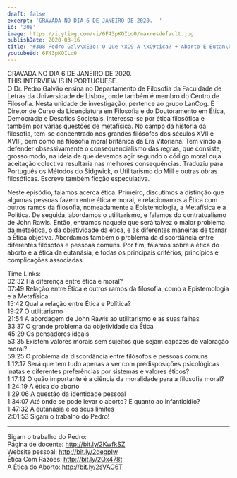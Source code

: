 ```yaml
---
draft: false
excerpt: 'GRAVADA NO DIA 6 DE JANEIRO DE 2020.  '
id: '308'
image: https://i.ytimg.com/vi/6F43pKQILd0/maxresdefault.jpg
publishDate: 2020-03-16
title: "#308 Pedro Galv\xE3o: O Que \xC9 A \xC9tica? + Aborto E Eutan\xE1sia"
youtubeid: 6F43pKQILd0
---
```

GRAVADA NO DIA 6 DE JANEIRO DE 2020.  
THIS INTERVIEW IS IN PORTUGUESE.  
O Dr. Pedro Galvão ensina no Departamento de Filosofia da Faculdade de Letras da Universidade de Lisboa, onde também é membro do Centro de Filosofia. Nesta unidade de investigação, pertence ao grupo LanCog.  É Diretor de Curso da Licenciatura em Filosofia e do Doutoramento em Ética, Democracia e Desafios Societais. Interessa-se por ética filosófica e também por várias questões de metafísica. No campo da história da filosofia, tem-se concentrado nos grandes filósofos dos séculos XVII e XVIII, bem como na filosofia moral britânica da Era Vitoriana. Tem vindo a defender obsessivamente o consequencialismo das regras, que consiste, grosso modo, na ideia de que devemos agir segundo o código moral cuja aceitação colectiva resultaria nas melhores consequências. Traduziu para Português os Métodos do Sidgwick, o Utilitarismo do Mill e outras obras filosóficas. Escreve também ficção especulativa.

Neste episódio, falamos acerca ética. Primeiro, discutimos a distinção que algumas pessoas fazem entre ética e moral, e relacionamos a Ética com outros ramos da filosofia, nomeadamente a Epistemologia, a Metafísica e a Política. De seguida, abordamos o utilitarismo, e falamos do contratualismo de John Rawls. Então, entramos naquele que será talvez o maior problema da metaética, o da objetividade da ética, e as diferentes maneiras de tornar a Ética objetiva. Abordamos também o problema da discordância entre diferentes filósofos e pessoas comuns. Por fim, falamos sobre a ética do aborto e a ética da eutanásia, e todas os principais critérios, princípios e complicações associadas.



Time Links:  
02:32  Há diferença entre ética e moral?  
07:49  Relação entre Ética e outros ramos da filosofia, como a Epistemologia e a Metafísica  
15:42  Qual a relação entre Ética e Política?  
19:27  O utilitarismo  
21:54  A abordagem de John Rawls ao utilitarismo e as suas falhas  
33:37  O grande problema da objetividade da Ética  
45:29  Os pensadores ideais  
53:35  Existem valores morais sem sujeitos que sejam capazes de valoração moral?  
59:25  O problema da discordância entre filósofos e pessoas comuns  
1:12:17  Será que tem tudo apenas a ver com predisposições psicológicas inatas e diferentes preferências por sistemas e valores éticos?  
1:17:12  O quão importante é a ciência da moralidade para a filosofia moral?  
1:24:19  A ética do aborto  
1:29:06  A questão da identidade pessoal  
1:34:07  Até onde se pode levar o aborto? E quanto ao infanticídio?  
1:47:32  A eutanásia e os seus limites  
2:01:53  Sigam o trabalho do Pedro!

---

Sigam o trabalho do Pedro:  
Página de docente: http://bit.ly/2KwfkSZ  
Website pessoal: http://bit.ly/2qegpIw  
Ética Com Razões: http://bit.ly/2Qx478t  
A Ética do Aborto: http://bit.ly/2sVAG6T
